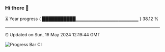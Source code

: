 ### Hi there 👋

⏳ Year progress { ███████████▁▁▁▁▁▁▁▁▁▁▁▁▁▁▁▁▁▁▁ } 38.12 %

---

⏰ Updated on Sun, 19 May 2024 12:19:44 GMT

![Progress Bar CI](https://github.com/liununu/liununu/workflows/Progress%20Bar%20CI/badge.svg)
